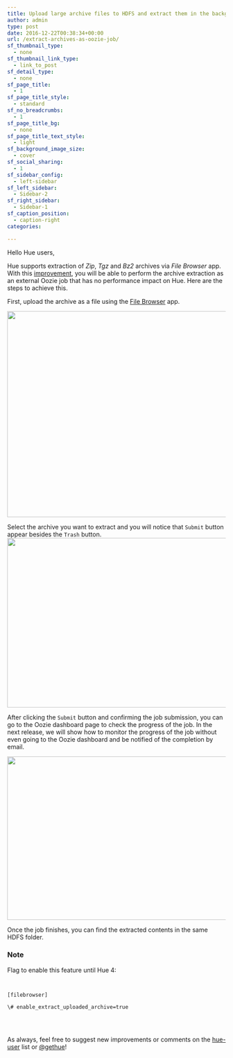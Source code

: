 ```yaml
---
title: Upload large archive files to HDFS and extract them in the background
author: admin
type: post
date: 2016-12-22T00:38:34+00:00
url: /extract-archives-as-oozie-job/
sf_thumbnail_type:
  - none
sf_thumbnail_link_type:
  - link_to_post
sf_detail_type:
  - none
sf_page_title:
  - 1
sf_page_title_style:
  - standard
sf_no_breadcrumbs:
  - 1
sf_page_title_bg:
  - none
sf_page_title_text_style:
  - light
sf_background_image_size:
  - cover
sf_social_sharing:
  - 1
sf_sidebar_config:
  - left-sidebar
sf_left_sidebar:
  - Sidebar-2
sf_right_sidebar:
  - Sidebar-1
sf_caption_position:
  - caption-right
categories:

---
```

Hello Hue users,

Hue supports extraction of _Zip_, _Tgz_ and _Bz2_ archives via _File Browser_ app. With this [improvement][1], you will be able to perform the archive extraction as an external Oozie job that has no performance impact on Hue. Here are the steps to achieve this.

First, upload the archive as a file using the [File Browser][2] app.

[<img src="https://cdn.gethue.com/uploads/2016/12/fb-upload1.png" width="2526" height="475" />][3]

Select the archive you want to extract and you will notice that `Submit` button appear besides the `Trash` button.[<img src="https://cdn.gethue.com/uploads/2016/12/extract-button.png" width="1239" height="391" />][4]

After clicking the `Submit` button and confirming the job submission, you can go to the Oozie dashboard page to check the progress of the job. In the next release, we will show how to monitor the progress of the job without even going to the Oozie dashboard and be notified of the completion by email.

[<img src="https://cdn.gethue.com/uploads/2016/12/oozie-job2.png" width="1182" height="377" />][5]

Once the job finishes, you can find the extracted contents in the same HDFS folder.

### Note

Flag to enable this feature until Hue 4:

<pre><code class="bash">

[filebrowser]

\# enable_extract_uploaded_archive=true

</code></pre>

&nbsp;

As always, feel free to suggest new improvements or comments on the [hue-user][6] list or [@gethue][7]!

 [1]: https://issues.cloudera.org/browse/HUE-5202
 [2]: https://gethue.com/category/file-browser/
 [3]: https://cdn.gethue.com/uploads/2016/12/fb-upload1.png
 [4]: https://cdn.gethue.com/uploads/2016/12/extract-button.png
 [5]: https://cdn.gethue.com/uploads/2016/12/oozie-job2.png
 [6]: http://groups.google.com/a/cloudera.org/group/hue-user
 [7]: https://twitter.com/gethue
